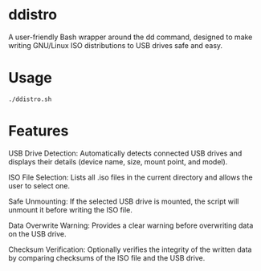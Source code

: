 # ddistro
A user-friendly Bash wrapper around the dd command, designed to make writing GNU/Linux ISO distributions to USB drives safe and easy. 

# Usage
    ./ddistro.sh

# Features

USB Drive Detection: Automatically detects connected USB drives and displays their details (device name, size, mount point, and model).

ISO File Selection: Lists all .iso files in the current directory and allows the user to select one.

Safe Unmounting: If the selected USB drive is mounted, the script will unmount it before writing the ISO file.

Data Overwrite Warning: Provides a clear warning before overwriting data on the USB drive.

Checksum Verification: Optionally verifies the integrity of the written data by comparing checksums of the ISO file and the USB drive.
